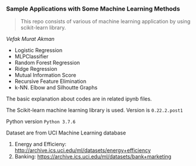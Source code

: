 ### Sample Applications with Some Machine Learning Methods

> This repo consists of various of machine learning application by using scikit-learn library. 

*Vefak Murat Akman*

* Logistic Regression
* MLPClassifier
* Random Forest Regression
* Ridge Regression
* Mutual Information Score
* Recursive Feature Elimination
* k-NN. Elbow and Silhoutte Graphs 

The basic explanation about codes are in related ipynb files.

The Scikit-learn machine learning library is used. Version is `0.22.2.post1`

Python version `Python 3.7.6`

Dataset are from UCI Machine Learning database

1. Energy and Efficieny: http://archive.ics.uci.edu/ml/datasets/energy+efficiency
2. Banking: https://archive.ics.uci.edu/ml/datasets/bank+marketing 

